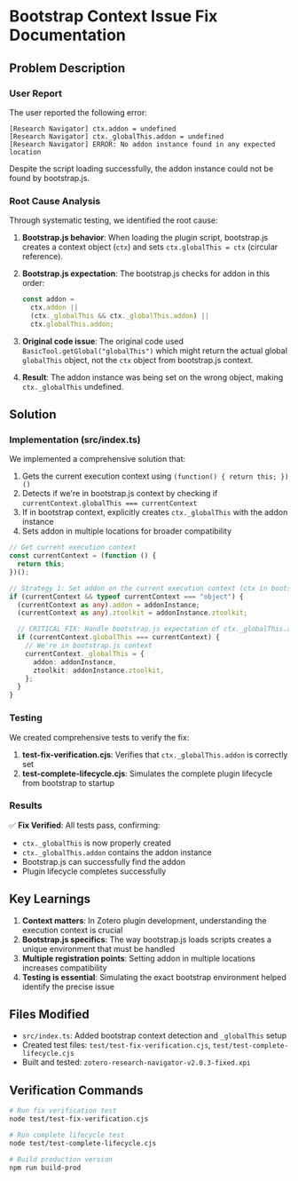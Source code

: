 # Bootstrap Context Issue Fix Documentation

## Problem Description

### User Report

The user reported the following error:

```
[Research Navigator] ctx.addon = undefined
[Research Navigator] ctx._globalThis.addon = undefined
[Research Navigator] ERROR: No addon instance found in any expected location
```

Despite the script loading successfully, the addon instance could not be found by bootstrap.js.

### Root Cause Analysis

Through systematic testing, we identified the root cause:

1. **Bootstrap.js behavior**: When loading the plugin script, bootstrap.js creates a context object (`ctx`) and sets `ctx.globalThis = ctx` (circular reference).

2. **Bootstrap.js expectation**: The bootstrap.js checks for addon in this order:

   ```javascript
   const addon =
     ctx.addon ||
     (ctx._globalThis && ctx._globalThis.addon) ||
     ctx.globalThis.addon;
   ```

3. **Original code issue**: The original code used `BasicTool.getGlobal("globalThis")` which might return the actual global `globalThis` object, not the `ctx` object from bootstrap.js context.

4. **Result**: The addon instance was being set on the wrong object, making `ctx._globalThis` undefined.

## Solution

### Implementation (src/index.ts)

We implemented a comprehensive solution that:

1. Gets the current execution context using `(function() { return this; })()`
2. Detects if we're in bootstrap.js context by checking if `currentContext.globalThis === currentContext`
3. If in bootstrap context, explicitly creates `ctx._globalThis` with the addon instance
4. Sets addon in multiple locations for broader compatibility

```typescript
// Get current execution context
const currentContext = (function () {
  return this;
})();

// Strategy 1: Set addon on the current execution context (ctx in bootstrap.js)
if (currentContext && typeof currentContext === "object") {
  (currentContext as any).addon = addonInstance;
  (currentContext as any).ztoolkit = addonInstance.ztoolkit;

  // CRITICAL FIX: Handle bootstrap.js expectation of ctx._globalThis.addon
  if (currentContext.globalThis === currentContext) {
    // We're in bootstrap.js context
    currentContext._globalThis = {
      addon: addonInstance,
      ztoolkit: addonInstance.ztoolkit,
    };
  }
}
```

### Testing

We created comprehensive tests to verify the fix:

1. **test-fix-verification.cjs**: Verifies that `ctx._globalThis.addon` is correctly set
2. **test-complete-lifecycle.cjs**: Simulates the complete plugin lifecycle from bootstrap to startup

### Results

✅ **Fix Verified**: All tests pass, confirming:

- `ctx._globalThis` is now properly created
- `ctx._globalThis.addon` contains the addon instance
- Bootstrap.js can successfully find the addon
- Plugin lifecycle completes successfully

## Key Learnings

1. **Context matters**: In Zotero plugin development, understanding the execution context is crucial
2. **Bootstrap.js specifics**: The way bootstrap.js loads scripts creates a unique environment that must be handled
3. **Multiple registration points**: Setting addon in multiple locations increases compatibility
4. **Testing is essential**: Simulating the exact bootstrap environment helped identify the precise issue

## Files Modified

- `src/index.ts`: Added bootstrap context detection and `_globalThis` setup
- Created test files: `test/test-fix-verification.cjs`, `test/test-complete-lifecycle.cjs`
- Built and tested: `zotero-research-navigator-v2.0.3-fixed.xpi`

## Verification Commands

```bash
# Run fix verification test
node test/test-fix-verification.cjs

# Run complete lifecycle test
node test/test-complete-lifecycle.cjs

# Build production version
npm run build-prod
```
